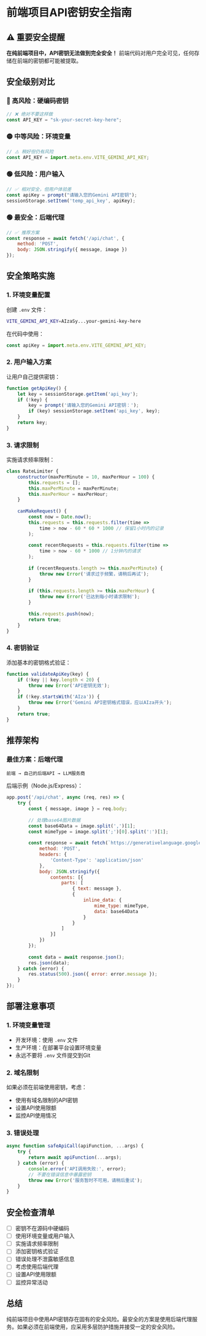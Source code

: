 # 前端项目API密钥安全指南

## ⚠️ 重要安全提醒

**在纯前端项目中，API密钥无法做到完全安全！** 前端代码对用户完全可见，任何存储在前端的密钥都可能被提取。

## 安全级别对比

### 🔴 高风险：硬编码密钥
```javascript
// ❌ 绝对不要这样做
const API_KEY = "sk-your-secret-key-here";
```

### 🟡 中等风险：环境变量
```javascript
// ⚠️ 稍好但仍有风险
const API_KEY = import.meta.env.VITE_GEMINI_API_KEY;
```

### 🟢 低风险：用户输入
```javascript
// ✅ 相对安全，但用户体验差
const apiKey = prompt("请输入您的Gemini API密钥");
sessionStorage.setItem('temp_api_key', apiKey);
```

### 🟢 最安全：后端代理
```javascript
// ✅ 推荐方案
const response = await fetch('/api/chat', {
    method: 'POST',
    body: JSON.stringify({ message, image })
});
```

## 安全策略实施

### 1. 环境变量配置
创建 `.env` 文件：
```bash
VITE_GEMINI_API_KEY=AIzaSy...your-gemini-key-here
```

在代码中使用：
```javascript
const apiKey = import.meta.env.VITE_GEMINI_API_KEY;
```

### 2. 用户输入方案
让用户自己提供密钥：
```javascript
function getApiKey() {
    let key = sessionStorage.getItem('api_key');
    if (!key) {
        key = prompt('请输入您的Gemini API密钥：');
        if (key) sessionStorage.setItem('api_key', key);
    }
    return key;
}
```

### 3. 请求限制
实施请求频率限制：
```javascript
class RateLimiter {
    constructor(maxPerMinute = 10, maxPerHour = 100) {
        this.requests = [];
        this.maxPerMinute = maxPerMinute;
        this.maxPerHour = maxPerHour;
    }
    
    canMakeRequest() {
        const now = Date.now();
        this.requests = this.requests.filter(time => 
            time > now - 60 * 60 * 1000 // 保留1小时内的记录
        );
        
        const recentRequests = this.requests.filter(time => 
            time > now - 60 * 1000 // 1分钟内的请求
        );
        
        if (recentRequests.length >= this.maxPerMinute) {
            throw new Error('请求过于频繁，请稍后再试');
        }
        
        if (this.requests.length >= this.maxPerHour) {
            throw new Error('已达到每小时请求限制');
        }
        
        this.requests.push(now);
        return true;
    }
}
```

### 4. 密钥验证
添加基本的密钥格式验证：
```javascript
function validateApiKey(key) {
    if (!key || key.length < 20) {
        throw new Error('API密钥无效');
    }
    if (!key.startsWith('AIza')) {
        throw new Error('Gemini API密钥格式错误，应以AIza开头');
    }
    return true;
}
```

## 推荐架构

### 最佳方案：后端代理
```
前端 → 自己的后端API → LLM服务商
```

后端示例（Node.js/Express）：
```javascript
app.post('/api/chat', async (req, res) => {
    try {
        const { message, image } = req.body;
        
        // 处理base64图片数据
        const base64Data = image.split(',')[1];
        const mimeType = image.split(';')[0].split(':')[1];
        
        const response = await fetch(`https://generativelanguage.googleapis.com/v1beta/models/gemini-1.5-flash:generateContent?key=${process.env.GEMINI_API_KEY}`, {
            method: 'POST',
            headers: {
                'Content-Type': 'application/json'
            },
            body: JSON.stringify({
                contents: [{
                    parts: [
                        { text: message },
                        { 
                            inline_data: {
                                mime_type: mimeType,
                                data: base64Data
                            }
                        }
                    ]
                }]
            })
        });
        
        const data = await response.json();
        res.json(data);
    } catch (error) {
        res.status(500).json({ error: error.message });
    }
});
```

## 部署注意事项

### 1. 环境变量管理
- 开发环境：使用 `.env` 文件
- 生产环境：在部署平台设置环境变量
- 永远不要将 `.env` 文件提交到Git

### 2. 域名限制
如果必须在前端使用密钥，考虑：
- 使用有域名限制的API密钥
- 设置API使用限额
- 监控API使用情况

### 3. 错误处理
```javascript
async function safeApiCall(apiFunction, ...args) {
    try {
        return await apiFunction(...args);
    } catch (error) {
        console.error('API调用失败:', error);
        // 不要在错误信息中暴露密钥
        throw new Error('服务暂时不可用，请稍后重试');
    }
}
```

## 安全检查清单

- [ ] 密钥不在源码中硬编码
- [ ] 使用环境变量或用户输入
- [ ] 实施请求频率限制
- [ ] 添加密钥格式验证
- [ ] 错误处理不泄露敏感信息
- [ ] 考虑使用后端代理
- [ ] 设置API使用限额
- [ ] 监控异常活动

## 总结

纯前端项目中使用API密钥存在固有的安全风险。最安全的方案是使用后端代理服务。如果必须在前端使用，应采用多层防护措施并接受一定的安全风险。 